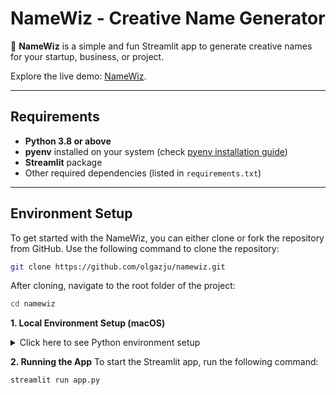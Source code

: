 # NameWiz - Creative Name Generator

🚀 **NameWiz** is a simple and fun Streamlit app to generate creative names for your startup, business, or project.

Explore the live demo: [NameWiz](https://olgazju-namewiz-app-iwfyt2.streamlit.app/).

---

## Requirements

- **Python 3.8 or above**
- **pyenv** installed on your system (check [pyenv installation guide](https://github.com/pyenv/pyenv#installation))
- **Streamlit** package
- Other required dependencies (listed in `requirements.txt`)

---

## Environment Setup

To get started with the NameWiz, you can either clone or fork the repository from GitHub. Use the following command to clone the repository:

```bash
git clone https://github.com/olgazju/namewiz.git
```

After cloning, navigate to the root folder of the project:

```bash
cd namewiz
```

**1. Local Environment Setup (macOS)**

<details>
  <summary>Click here to see Python environment setup</summary>

  #### Install `pyenv` and `pyenv-virtualenv`

  Make sure you have Homebrew installed, then run the following commands to install `pyenv` and `pyenv-virtualenv`:

  ```bash
  brew install pyenv
  brew install pyenv-virtualenv
  ```

  #### Install Python

  Use `pyenv` to install the desired version of Python. In this project, we are using Python 3.12.0:

  ```bash
  pyenv install 3.12.0
  ```

  #### Create a Virtual Environment

  Create a virtual environment named `namewiz` using `pyenv-virtualenv`:

  ```bash
  pyenv virtualenv 3.12.0 namewiz
  ```

  #### Connect the Virtual Environment to the Project Directory

  Set the local Python version to the virtual environment you just created:

  ```bash
  pyenv local namewiz
  ```
  #### Install the required dependencies

  ```bash
  pip install -r requirements.txt
  ```

  #### Install and configure pre-commit hooks

  ```bash
  pip install pre-commit
  pre-commit install
  ```

  #### Run pre-commit hooks manually (optional)

  ```bash
  pre-commit run --all-files
  ```

  #### Create a `.env` File

  To securely store environment variables, create a `.env` file in the root directory of the project. Add the following content to the `.env` file:

  ```plaintext
  GITHUB_TOKEN=your_github_token_here
  ```

  #### Obtain a GitHub Token

  To obtain a GitHub token, follow these steps:

  1. Go to [GitHub Settings](https://github.com/settings/tokens).
  2. Click on **Generate new token**.
  3. Select the scopes or permissions you need for your token.
  4. Click **Generate token**.
  5. Copy the generated token and paste it into your `.env` file as shown above.

  Make sure to keep your token secure and do not share it publicly.

</details>

**2. Running the App**
To start the Streamlit app, run the following command:

  ```bash
  streamlit run app.py
  ```
